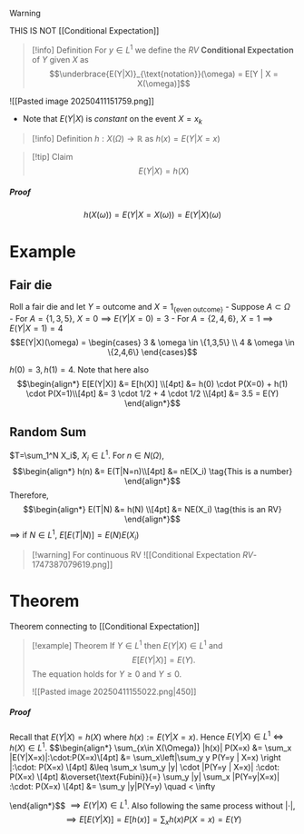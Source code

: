 >[!warning]
>THIS IS NOT [[Conditional Expectation]]

>[!info] Definition
>For $y \in L^1$ we define the *RV* **Conditional Expectation** of $Y$ given $X$ as 
>$$\underbrace{E(Y|X)}_{\text{notation}}(\omega) = E[Y | X = X(\omega)]$$
>

![[Pasted image 20250411151759.png]]

- Note that $E(Y|X)$ is *constant* on the event $X = x_k$ 

>[!info] Definition
>$h: X(\Omega) \to \mathbb{R}$ as $h(x) = E(Y|X=x)$ 

>[!tip] Claim 
>$$E(Y|X) = h(X) $$
##### Proof
$$h(X(\omega)) = E(Y|X=X(\omega)) = E(Y|X)(\omega)$$

# Example
## Fair die

Roll a fair die and let $Y$ = outcome and $X=1_{\{\text{even outcome}\}}$
	- Suppose $A \subset \Omega$
	- For $A = \{1,3,5\}$, $X=0 \implies E(Y|X=0) = 3$
	- For $A = \{2,4,6\}$, $X = 1\implies E(Y|X=1) = 4$
	$$E(Y|X)(\omega) = \begin{cases}
3 & \omega \in \{1,3,5\} \\
4 & \omega \in \{2,4,6\}
\end{cases}$$

$h(0) = 3, h(1) = 4$. Note that here also 
$$\begin{align*}
E[E(Y|X)] &= E[h(X)] \\[4pt]
&= h(0) \cdot P(X=0) + h(1) \cdot P(X=1)\\[4pt]
&= 3 \cdot 1/2 + 4 \cdot 1/2 \\[4pt]
&= 3.5 = E(Y) 
\end{align*}$$

## Random Sum

$T=\sum_1^N X_i$, $X_i \in L^1$. For $n \in N(\Omega)$, 
$$\begin{align*}
h(n) &= E(T|N=n)\\[4pt]
&= nE(X_i) \tag{This is a number}
\end{align*}$$
Therefore,
$$\begin{align*}
E(T|N) &= h(N) \\[4pt]
&= NE(X_i) \tag{this is an RV}
\end{align*}$$
$\implies$ if $N \in L^1$, $E[E(T|N)] = E(N)E(X_i)$ 

>[!warning] For continuous RV
>![[Conditional Expectation _RV_-1747387079619.png]]


# Theorem

Theorem connecting to [[Conditional Expectation]]

>[!example] Theorem
>If $Y \in L^1$ then $E(Y|X) \in L^1$ and 
>$$E[E(Y|X)] = E(Y).$$
>The equation holds for $Y\geq 0$ and $Y\leq 0$. 
>
>![[Pasted image 20250411155022.png|450]]
##### Proof

Recall that $E(Y|X) = h(X)$ where $h(x) := E(Y|X=x)$. Hence $E(Y|X) \in L^1 \iff h(X) \in L^1$.
$$\begin{align*}
\sum_{x\in X(\Omega)} |h(x)| P(X=x) &= \sum_x |E(Y|X=x)|\:\cdot\:P(X=x)\\[4pt]
&= \sum_x\left|\sum_y y P(Y=y | X=x) \right |\:\cdot\: P(X=x) \\[4pt]
&\leq \sum_x \sum_y |y| \cdot |P(Y=y | X=x)| \:\cdot\: P(X=x) \\[4pt]
&\overset{\text{Fubini}}{=} \sum_y |y| \sum_x |P(Y=y|X=x)| \:\cdot\: P(X=x) \\[4pt]
&= \sum_y |y|P(Y=y) \quad < \infty

\end{align*}$$
$\implies E(Y|X) \in L^1$. Also following the same process without $|\cdot|$, 
$$\implies E[E(Y|X)] = E[h(x)] = \sum_xh(x) P(X=x) = E(Y)$$





